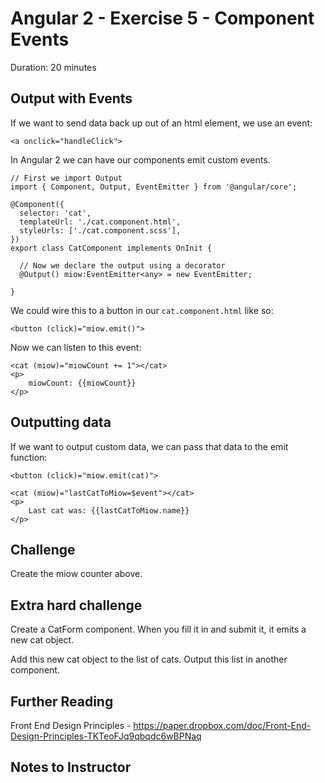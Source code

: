 # Angular 2 - Exercise 5 - Component Events

Duration: 20 minutes



## Output with Events

If we want to send data back up out of an html element, we use an event:

    <a onclick="handleClick">

In Angular 2 we can have our components emit custom events.


    // First we import Output
    import { Component, Output, EventEmitter } from '@angular/core';

    @Component({
      selector: 'cat',
      templateUrl: './cat.component.html',
      styleUrls: ['./cat.component.scss'],
    })
    export class CatComponent implements OnInit {

      // Now we declare the output using a decorator
      @Output() miow:EventEmitter<any> = new EventEmitter;

    }

We could wire this to a button in our `cat.component.html` like so:

    <button (click)="miow.emit()">

Now we can listen to this event:

    <cat (miow)="miowCount += 1"></cat>
    <p>
        miowCount: {{miowCount}}
    </p>



## Outputting data

If we want to output custom data, we can pass that data to the emit function:

    <button (click)="miow.emit(cat)">

    <cat (miow)="lastCatToMiow=$event"></cat>
    <p>
        Last cat was: {{lastCatToMiow.name}}
    </p>



## Challenge

Create the miow counter above.



## Extra hard challenge

Create a CatForm component. When you fill it in and submit it, it emits a new cat object.

Add this new cat object to the list of cats. Output this list in another component.



## Further Reading

Front End Design Principles - https://paper.dropbox.com/doc/Front-End-Design-Principles-TKTeoFJq9qbqdc6wBPNaq

## Notes to Instructor
